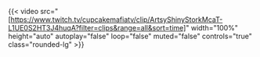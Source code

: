{{< video src="[https://www.twitch.tv/cupcakemafiatv/clip/ArtsyShinyStorkMcaT-L1UE0S2HT3J4huqA?filter=clips&range=all&sort=time]" width="100%" height="auto" autoplay="false" loop="false" muted="false" controls="true" class="rounded-lg" >}}

